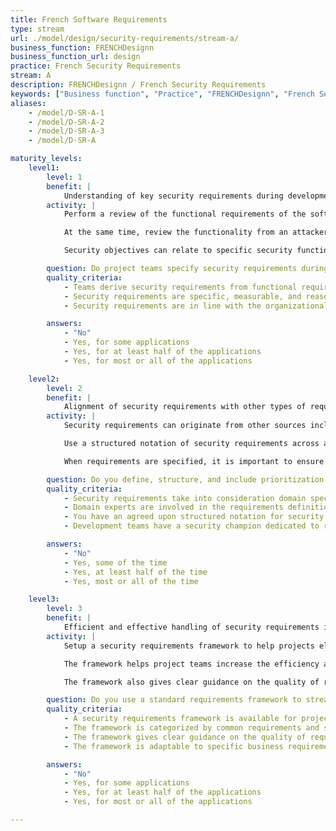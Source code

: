 ```yaml
---
title: French Software Requirements
type: stream
url: ./model/design/security-requirements/stream-a/
business_function: FRENCHDesignn
business_function_url: design
practice: French Security Requirements
stream: A
description: FRENCHDesignn / French Security Requirements
keywords: ["Business function", "Practice", "FRENCHDesignn", "French Security Requirements"]
aliases:
    - /model/D-SR-A-1
    - /model/D-SR-A-2
    - /model/D-SR-A-3
    - /model/D-SR-A

maturity_levels:
    level1:
        level: 1
        benefit: |
            Understanding of key security requirements during development
        activity: |
            Perform a review of the functional requirements of the software project. Identify relevant security requirements (i.e. expectations) for this functionality by reasoning on the desired confidentiality, integrity or availability of the service or data offered by the software project. Requirements state the objective (e.g., "personal data for the registration process should be transferred and stored securely"), but not the actual measure to achieve the objective (e.g., "use TLSv1.2 for secure transfer").

            At the same time, review the functionality from an attacker perspective to understand how it could be misused. This way you can identify extra protective requirements for the software project at hand.

            Security objectives can relate to specific security functionality you need to add to the application (e.g., "Identify the user of the application at all times") or to the overall application quality and behavior (e.g., "Ensure personal data is properly protected in transit"), which does not necessarily lead to new functionality. Follow good practices for writing security requirements. Make them specific, measurable, actionable, relevant and time-bound (SMART). Beware of adding requirements too general-purpose to not relate to the application at hand (e.g., The application should protect against the OWASP Top 10). While they can be true, they don't add value to the discussion.

        question: Do project teams specify security requirements during development?
        quality_criteria:
            - Teams derive security requirements from functional requirements and customer or organization concerns
            - Security requirements are specific, measurable, and reasonable
            - Security requirements are in line with the organizational baseline

        answers:
            - "No"
            - Yes, for some applications
            - Yes, for at least half of the applications
            - Yes, for most or all of the applications

    level2:
        level: 2
        benefit: |
            Alignment of security requirements with other types of requirements
        activity: |
            Security requirements can originate from other sources including policies and legislation, known problems within the application, and intelligence from metrics and feedback. At this level, a more systematic elicitation of security requirements must be achieved by analysing different sources of such requirements. Ensure that appropriate input is received from these sources to help the elicitation of requirements. For example, organize interviews or brainstorm sessions (e.g., in the case of policy and legislation), analyze historical logs or vulnerability systems.

            Use a structured notation of security requirements across applications and an appropriate formalism that integrates well with how you specify other (functional) requirements for the project. This could mean, for example, extending analysis documents, writing user stories, etc.

            When requirements are specified, it is important to ensure that these requirements are taken into account during product development. Setup a mechanism to stimulate or force project teams to meet these requirements in the product. For example, annotate requirements with priorities, or influence the handling of requirements to enforce sufficient security appetite (while balancing against other non-functional requirements).

        question: Do you define, structure, and include prioritization in the artifacts of the security requirements gathering process?
        quality_criteria:
            - Security requirements take into consideration domain specific knowledge when applying policies and guidance to product development
            - Domain experts are involved in the requirements definition process
            - You have an agreed upon structured notation for security requirements
            - Development teams have a security champion dedicated to reviewing security requirements and outcomes

        answers:
            - "No"
            - Yes, some of the time
            - Yes, at least half of the time
            - Yes, most or all of the time

    level3:
        level: 3
        benefit: |
            Efficient and effective handling of security requirements in your organization
        activity: |
            Setup a security requirements framework to help projects elicit an appropriate and complete requirements set for their project. This framework considers the different types of requirements and sources of requirements. It should be adapted to the organizational habits and culture, and provide effective methodology and guidance in the elicitation and formation of requirements.

            The framework helps project teams increase the efficiency and effectiveness of requirements engineering. It can provide a categorisation of common requirements and a number of reusable requirements. Do remember that, while thoughtless copying is ineffective, the fact of having potential relevant requirements to reason about is often productive.

            The framework also gives clear guidance on the quality of requirements and formalizes how to describe them. For user stories, for instance, concrete guidance can explain what to describe in the definition of done, definition of ready, story description, and acceptance criteria.

        question: Do you use a standard requirements framework to streamline the elicitation of security requirements?
        quality_criteria:
            - A security requirements framework is available for project teams
            - The framework is categorized by common requirements and standards-based requirements
            - The framework gives clear guidance on the quality of requirements and how to describe them
            - The framework is adaptable to specific business requirements

        answers:
            - "No"
            - Yes, for some applications
            - Yes, for at least half of the applications
            - Yes, for most or all of the applications

---
```

